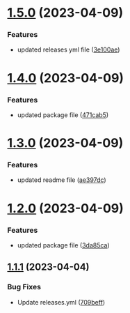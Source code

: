 # [1.5.0](https://github.com/manthanank/learn-mongodb/compare/v1.4.0...v1.5.0) (2023-04-09)


### Features

* updated releases yml file ([3e100ae](https://github.com/manthanank/learn-mongodb/commit/3e100ae67665ee7b81fe8f29fd582d5c099f8937))



# [1.4.0](https://github.com/manthanank/learn-mongodb/compare/v1.3.0...v1.4.0) (2023-04-09)


### Features

* updated package file ([471cab5](https://github.com/manthanank/learn-mongodb/commit/471cab58362e106efff7e005df7a805fb0e724e2))



# [1.3.0](https://github.com/manthanank/learn-mongodb/compare/v1.2.0...v1.3.0) (2023-04-09)


### Features

* updated readme file ([ae397dc](https://github.com/manthanank/learn-mongodb/commit/ae397dc678e4f5e7d92709e7a30337d39a27d1a2))



# [1.2.0](https://github.com/manthanank/learn-mongodb/compare/v1.1.1...v1.2.0) (2023-04-09)


### Features

* updated package file ([3da85ca](https://github.com/manthanank/learn-mongodb/commit/3da85cabd6f34f86bc1e796ed61193f06bb531b4))



## [1.1.1](https://github.com/manthanank/learn-mongodb/compare/v1.1.0...v1.1.1) (2023-04-04)


### Bug Fixes

* Update releases.yml ([709beff](https://github.com/manthanank/learn-mongodb/commit/709beff09527c559d7e9b1bdd80ccb944482b495))



